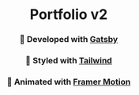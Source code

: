 <h1 align="center">
  Portfolio v2
</h1>

<h3 align="center">
  🚀 Developed with <a href="https://www.gatsbyjs.com/" target="_blank">Gatsby</a>
</h3>

<h3 align="center">
  🎨 Styled with <a href="https://tailwindcss.com/" target="_blank">Tailwind</a>
</h3>

<h3 align="center">
  💨 Animated with <a href="https://www.framer.com/motion/" target="_blank">Framer Motion</a>
</h3>